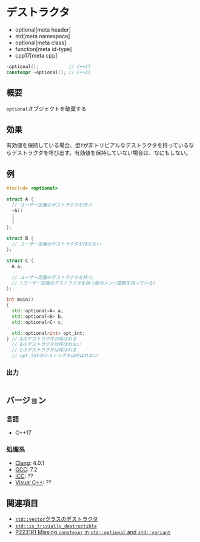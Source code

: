 # デストラクタ
* optional[meta header]
* std[meta namespace]
* optional[meta class]
* function[meta id-type]
* cpp17[meta cpp]

```cpp
~optional();           // C++17
constexpr ~optional(); // C++23
```

## 概要
`optional`オブジェクトを破棄する


## 効果
有効値を保持している場合、型`T`が非トリビアルなデストラクタを持っているならデストラクタを呼び出す。有効値を保持していない場合は、なにもしない。


## 例
```cpp example
#include <optional>

struct A {
  // ユーザー定義のデストラクタを持つ
  ~A()
  {
  }
};

struct B {
  // ユーザー定義のデストラクタを持たない
};

struct C {
  A a;

  // ユーザー定義のデストラクタを持つ。
  // (ユーザー定義のデストラクタを持つ型のメンバ変数を持っている)
};

int main()
{
  std::optional<A> a;
  std::optional<B> b;
  std::optional<C> c;

  std::optional<int> opt_int;
} // Aのデストラクタが呼ばれる
  // Bのデストラクタは呼ばれない
  // Cのデストラクタは呼ばれる
  // opt_intのデストラクタは呼ばれない
```

### 出力
```
```

## バージョン
### 言語
- C++17

### 処理系
- [Clang](/implementation.md#clang): 4.0.1
- [GCC](/implementation.md#gcc): 7.2
- [ICC](/implementation.md#icc): ??
- [Visual C++](/implementation.md#visual_cpp): ??


## 関連項目
- [`std::vector`クラスのデストラクタ](/reference/vector/vector/op_destructor.md)
- [`std::is_trivially_destructible`](/reference/type_traits/is_trivially_destructible.md)
- [P2231R1 Missing `constexpr` in `std::optional` and `std::variant`](https://www.open-std.org/jtc1/sc22/wg21/docs/papers/2021/p2231r1.html)
